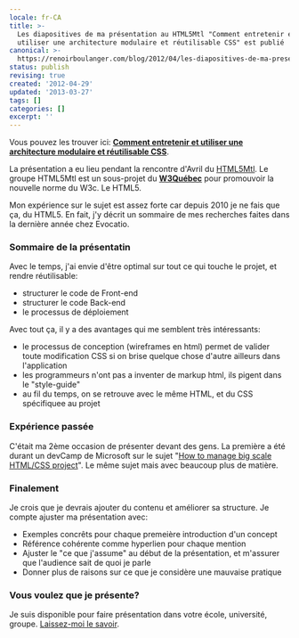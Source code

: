```yaml
---
locale: fr-CA
title: >-
  Les diapositives de ma présentation au HTML5Mtl "Comment entretenir et
  utiliser une architecture modulaire et réutilisable CSS" est publié
canonical: >-
  https://renoirboulanger.com/blog/2012/04/les-diapositives-de-ma-presentation-au-html5mtl-comment-entretenir-et-utiliser-une-architecture-modulaire-et-reutilisable-css-est-publie/
status: publish
revising: true
created: '2012-04-29'
updated: '2013-03-27'
tags: []
categories: []
excerpt: ''
---
```


Vous pouvez les trouver ici: <strong><a href="http://renoirboulanger.com/slides/comment-entretenir-et-utiliser-une-architecture-modulaire-et-reutilisable-CSS/">Comment entretenir et utiliser une architecture modulaire et réutilisable CSS</a></strong>.

La présentation a eu lieu pendant la rencontre d'Avril du <a href="http://www.meetup.com/HTML5mtl/">HTML5Mtl</a>.  Le groupe HTML5Mtl est un sous-projet du <strong><a href="http://w3qc.org/">W3Québec</a></strong> pour promouvoir la nouvelle norme du W3c. Le HTML5.

Mon expérience sur le sujet est assez forte car depuis 2010 je ne fais que ça, du HTML5. En fait, j'y décrit un sommaire de mes recherches faites dans la dernière année chez Evocatio. 

<h3>Sommaire de la présentatin</h3>
Avec le temps, j'ai envie d'être optimal sur tout ce qui touche le projet, et rendre réutilisable:
<ul>
	<li>structurer le code de Front-end</li>
	<li>structurer le code Back-end</li>
	<li>le processus de déploiement</li>
</ul>

Avec tout ça, il y a des avantages qui me semblent très intéressants:
<ul>
	<li>le processus de conception (wireframes en html) permet de valider toute modification CSS si on brise quelque chose d'autre ailleurs dans l'application</li>
	<li>les programmeurs n'ont pas a inventer de markup html, ils pigent dans le "style-guide"</li>
	<li>au fil du temps, on se retrouve avec le même HTML, et du CSS spécifiquee au projet</li>
</ul>

<h3>Expérience passée</h3>
C'était ma 2ème occasion de présenter devant des gens. La première a été durant un devCamp de Microsoft sur le sujet "<a href="http://www.slideshare.net/renoirb/how-to-manage-a-big-scale-htmlcss-project">How to manage big scale HTML/CSS project</a>". Le même sujet mais avec beaucoup plus de matière.

<h3>Finalement</h3>
Je crois que je devrais ajouter du contenu et améliorer sa structure. Je compte ajuster ma présentation avec:
<ul>
	<li>Exemples concrêts pour chaque premeière introduction d'un concept</li>
	<li>Référence cohérente comme hyperlien pour chaque mention</li>
	<li>Ajuster le "ce que j'assume" au début de la présentation, et m'assurer que l'audience sait de quoi je parle</li>
	<li>Donner plus de raisons sur ce que je considère une mauvaise pratique</li>
</ul>



<h3>Vous voulez que je présente?</h3>
Je suis disponible pour faire présentation dans votre école, université, groupe. <a href="/me-joindre/">Laissez-moi le savoir</a>.